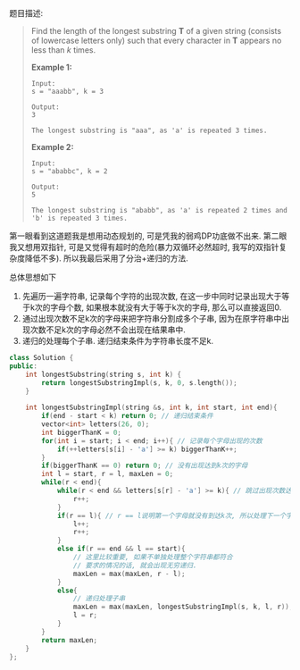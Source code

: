 题目描述:

> Find the length of the longest substring **T** of a given string (consists of lowercase letters only) such that every character in **T** appears no less than *k* times.
>
> **Example 1:**
>
> ```
> Input:
> s = "aaabb", k = 3
>
> Output:
> 3
>
> The longest substring is "aaa", as 'a' is repeated 3 times.
>
> ```
>
> **Example 2:**
>
> ```
> Input:
> s = "ababbc", k = 2
>
> Output:
> 5
>
> The longest substring is "ababb", as 'a' is repeated 2 times and 'b' is repeated 3 times.
> ```

第一眼看到这道题我是想用动态规划的, 可是凭我的弱鸡DP功底做不出来. 第二眼我又想用双指针, 可是又觉得有超时的危险(暴力双循环必然超时, 我写的双指针复杂度降低不多). 所以我最后采用了分治+递归的方法.

总体思想如下

1. 先遍历一遍字符串, 记录每个字符的出现次数, 在这一步中同时记录出现大于等于k次的字母个数, 如果根本就没有大于等于k次的字母, 那么可以直接返回0.
2. 通过出现次数不足k次的字母来把字符串分割成多个子串, 因为在原字符串中出现次数不足k次的字母必然不会出现在结果串中.
3. 递归的处理每个子串. 递归结束条件为字符串长度不足k.

```c++
class Solution {
public:
    int longestSubstring(string s, int k) {
        return longestSubstringImpl(s, k, 0, s.length());
    }
    
    int longestSubstringImpl(string &s, int k, int start, int end){
        if(end - start < k) return 0; // 递归结束条件
        vector<int> letters(26, 0);
        int biggerThanK = 0;
        for(int i = start; i < end; i++){ // 记录每个字母出现的次数
            if(++letters[s[i] - 'a'] >= k) biggerThanK++;
        }
        if(biggerThanK == 0) return 0; // 没有出现达到k次的字母
        int l = start, r = l, maxLen = 0;
        while(r < end){
            while(r < end && letters[s[r] - 'a'] >= k){ // 跳过出现次数达到k次的字母
                r++;
            }
            if(r == l){ // r == l说明第一个字母就没有到达k次, 所以处理下一个字母
                l++;
                r++;
            }
            else if(r == end && l == start){
                // 这里比较重要, 如果不单独处理整个字符串都符合
                // 要求的情况的话, 就会出现无穷递归.
                maxLen = max(maxLen, r - l);
            }
            else{
                // 递归处理子串
                maxLen = max(maxLen, longestSubstringImpl(s, k, l, r));
                l = r;
            }
        }
        return maxLen;
    }
};
```

